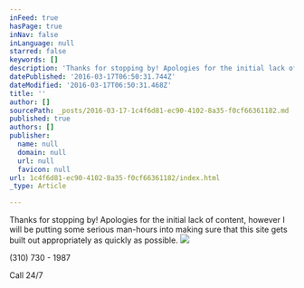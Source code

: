```yaml
---
inFeed: true
hasPage: true
inNav: false
inLanguage: null
starred: false
keywords: []
description: 'Thanks for stopping by! Apologies for the initial lack of content, however I will be putting some serious man-hours into making sure that this site gets built out appropriately as quickly as possible.'
datePublished: '2016-03-17T06:50:31.744Z'
dateModified: '2016-03-17T06:50:31.468Z'
title: ''
author: []
sourcePath: _posts/2016-03-17-1c4f6d81-ec90-4102-8a35-f0cf66361182.md
published: true
authors: []
publisher:
  name: null
  domain: null
  url: null
  favicon: null
url: 1c4f6d81-ec90-4102-8a35-f0cf66361182/index.html
_type: Article

---
```

Thanks for stopping by! Apologies for the initial lack of content, however I will be putting some serious man-hours into making sure that this site gets built out appropriately as quickly as possible.
![](https://the-grid-user-content.s3-us-west-2.amazonaws.com/2e54a866-af22-4d4c-833d-9f40d46bcb86.jpg)

(310)  730 - 1987

Call 24/7